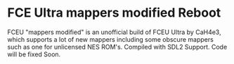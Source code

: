 

# FCE Ultra mappers modified Reboot
FCEU "mappers modified" is an unofficial build of FCEU Ultra by CaH4e3, which supports a lot of new mappers including some obscure mappers such as one for unlicensed NES ROM's.
Compiled with SDL2 Support.
Code will be fixed Soon.

